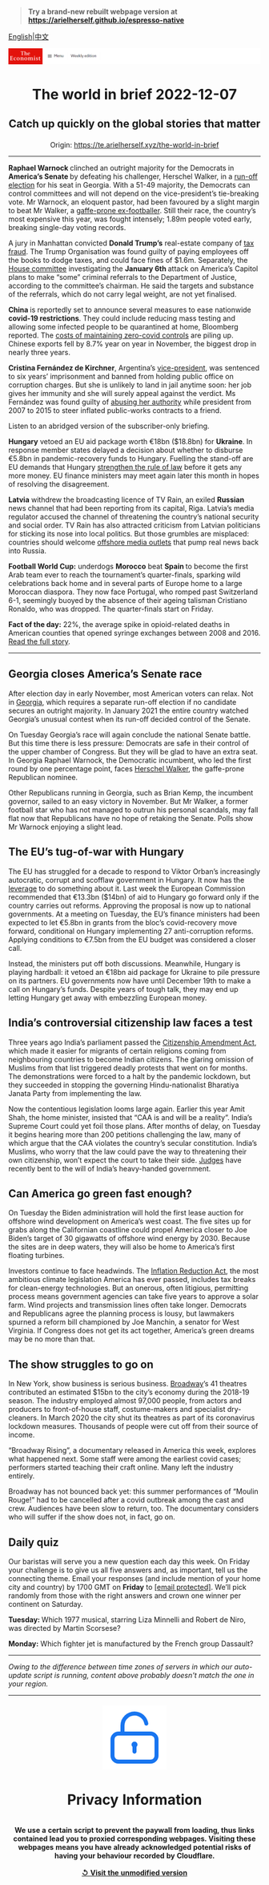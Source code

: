 > **Try a brand-new rebuilt webpage version at https://arielherself.github.io/espresso-native**

[English](https://github.com/arielherself/espresso/blob/main/README.md)|[中文](https://github-com.translate.goog/arielherself/espresso/blob/main/README.md?_x_tr_sl=en&_x_tr_tl=zh-CN&_x_tr_hl=zh-CN&_x_tr_pto=wapp)



![The Economist](menubar.png)

# <p align="center">The world in brief 2022-12-07</p>

## <p align="center">Catch up quickly on the global stories that matter</p>

<p align="center">Origin: <a href="https://te.arielherself.xyz/the-world-in-brief">https://te.arielherself.xyz/the-world-in-brief</a><hr>

<strong>Raphael Warnock </strong>clinched an outright majority for the Democrats in <strong>America’s Senate </strong>by defeating his challenger, Herschel Walker, in a [run-off election](https://te.arielherself.xyz/united-states/2022/12/06/whats-at-stake-in-georgias-run-off-election) for his seat in Georgia. With a 51-49 majority, the Democrats can control committees and will not depend on the vice-president’s tie-breaking vote. Mr Warnock, an eloquent pastor, had been favoured by a slight margin to beat Mr Walker, a [gaffe-prone ex-footballer](https://te.arielherself.xyz/the-economist-explains/2022/10/14/who-is-herschel-walker). Still their race, the country’s most expensive this year, was fought intensely; 1.89m people voted early, breaking single-day voting records. 

A jury in Manhattan convicted <strong>Donald Trump’s</strong> real-estate company of [tax fraud](https://te.arielherself.xyz/the-economist-explains/2022/10/05/how-much-legal-jeopardy-is-donald-trump-in). The Trump Organisation was found guilty of paying employees off the books to dodge taxes, and could face fines of $1.6m. Separately, the [House committee](https://te.arielherself.xyz/leaders/2022/06/08/americas-probe-into-the-capitol-riot-is-needed-before-its-too-late) investigating the <strong>January 6th </strong>attack on America’s Capitol plans to make “some” criminal referrals to the Department of Justice, according to the committee’s chairman. He said the targets and substance of the referrals, which do not carry legal weight, are not yet finalised.

<strong>China </strong>is reportedly set to announce several measures to ease nationwide <strong>covid-19 restrictions</strong>. They could include reducing mass testing and allowing some infected people to be quarantined at home, Bloomberg reported. The [costs of maintaining zero-covid controls](https://te.arielherself.xyz/leaders/2022/12/01/xi-jinpings-zero-covid-policy-has-turned-a-health-crisis-into-a-political-one) are piling up. Chinese exports fell by 8.7% year on year in November, the biggest drop in nearly three years. 

<strong>Cristina Fernández de Kirchner</strong>, Argentina’s [vice-president](https://te.arielherself.xyz/the-economist-explains/2022/09/05/who-is-cristina-fernandez-de-kirchner), was sentenced to six years’ imprisonment and banned from holding public office on corruption charges. But she is unlikely to land in jail anytime soon: her job gives her immunity and she will surely appeal against the verdict. Ms Fernández was found guilty of [abusing her authority](https://te.arielherself.xyz/the-americas/2022/08/25/argentinas-vice-president-could-face-12-years-in-prison) while president from 2007 to 2015 to steer inflated public-works contracts to a friend.

Listen to an abridged version of the subscriber-only briefing.

<strong>Hungary</strong> vetoed an EU aid package worth €18bn ($18.8bn) for <strong>Ukraine</strong>. In response member states delayed a decision about whether to disburse €5.8bn in pandemic-recovery funds to Hungary. Fuelling the stand-off are EU demands that Hungary [strengthen the rule of law](https://te.arielherself.xyz/europe/2022/11/24/the-eu-is-withholding-aid-to-press-hungary-to-reform) before it gets any more money. EU finance ministers may meet again later this month in hopes of resolving the disagreement.

<strong>Latvia</strong> withdrew the broadcasting licence of TV Rain, an exiled <strong>Russian</strong> news channel that had been reporting from its capital, Riga. Latvia’s media regulator accused the channel of threatening the country’s national security and social order. TV Rain has also attracted criticism from Latvian politicians for sticking its nose into local politics. But those grumbles are misplaced: countries should welcome [offshore media outlets](https://te.arielherself.xyz/leaders/2022/11/24/russian-offshore-journalists-need-help-not-hindrance) that pump real news back into Russia.

<strong>Football World Cup:</strong> underdogs <strong>Morocco</strong> beat <strong>Spain </strong>to become the first Arab team ever to reach the tournament’s quarter-finals, sparking wild celebrations back home and in several parts of Europe home to a large Moroccan diaspora. They now face Portugal, who romped past Switzerland 6-1, seemingly buoyed by the absence of their ageing talisman Cristiano Ronaldo, who was dropped. The quarter-finals start on Friday.

<strong>Fact of the day:</strong> 22%, the average spike in opioid-related deaths in American counties that opened syringe exchanges between 2008 and 2016. [Read the full story](https://te.arielherself.xyz/united-states/2022/12/01/americas-syringe-exchanges-might-be-killing-drug-users).

----------

## Georgia closes America’s Senate race

After election day in early November, most American voters can relax. Not in [Georgia](https://te.arielherself.xyz/united-states/2022/10/13/georgias-races-suggest-good-candidates-can-beat-partisan-reflexes), which requires a separate run-off election if no candidate secures an outright majority. In January 2021 the entire country watched Georgia’s unusual contest when its run-off decided control of the Senate.

On Tuesday Georgia’s race will again conclude the national Senate battle. But this time there is less pressure: Democrats are safe in their control of the upper chamber of Congress. But they will be glad to have an extra seat. In Georgia Raphael Warnock, the Democratic incumbent, who led the first round by one percentage point, faces [Herschel Walker](https://te.arielherself.xyz/the-economist-explains/2022/10/14/who-is-herschel-walker), the gaffe-prone Republican nominee. 

Other Republicans running in Georgia, such as Brian Kemp, the incumbent governor, sailed to an easy victory in November. But Mr Walker, a former football star who has not managed to outrun his personal scandals, may fall flat now that Republicans have no hope of retaking the Senate. Polls show Mr Warnock enjoying a slight lead.

## The EU’s tug-of-war with Hungary

The EU has struggled for a decade to respond to Viktor Orban’s increasingly autocratic, corrupt and scofflaw government in Hungary. It now has the [leverage](https://te.arielherself.xyz/europe/2022/11/24/the-eu-is-withholding-aid-to-press-hungary-to-reform) to do something about it. Last week the European Commission recommended that €13.3bn ($14bn) of aid to Hungary go forward only if the country carries out reforms. Approving the proposal is now up to national governments. At a meeting on Tuesday, the EU’s finance ministers had been expected to let €5.8bn in grants from the bloc’s covid-recovery move forward, conditional on Hungary implementing 27 anti-corruption reforms. Applying conditions to €7.5bn from the EU budget was considered a closer call.

Instead, the ministers put off both discussions. Meanwhile, Hungary is playing hardball: it vetoed an €18bn aid package for Ukraine to pile pressure on its partners. EU governments now have until December 19th to make a call on Hungary’s funds. Despite years of tough talk, they may end up letting Hungary get away with embezzling European money.

## India’s controversial citizenship law faces a test

Three years ago India’s parliament passed the [Citizenship Amendment Act](https://te.arielherself.xyz/briefing/2020/01/23/narendra-modis-sectarianism-is-eroding-indias-secular-democracy), which made it easier for migrants of certain religions coming from neighbouring countries to become Indian citizens. The glaring omission of Muslims from that list triggered deadly protests that went on for months. The demonstrations were forced to a halt by the pandemic lockdown, but they succeeded in stopping the governing Hindu-nationalist Bharatiya Janata Party from implementing the law.

Now the contentious legislation looms large again. Earlier this year Amit Shah, the home minister, insisted that “CAA is and will be a reality”. India’s Supreme Court could yet foil those plans. After months of delay, on Tuesday it begins hearing more than 200 petitions challenging the law, many of which argue that the CAA violates the country’s secular constitution. India’s Muslims, who worry that the law could pave the way to threatening their own citizenship, won’t expect the court to take their side. [Judges](https://te.arielherself.xyz/asia/2022/11/17/indias-new-chief-justice-faces-a-trial-of-strength) have recently bent to the will of India’s heavy-handed government.

## Can America go green fast enough?

On Tuesday the Biden administration will hold the first lease auction for offshore wind development on America’s west coast. The five sites up for grabs along the Californian coastline could propel America closer to Joe Biden’s target of 30 gigawatts of offshore wind energy by 2030. Because the sites are in deep waters, they will also be home to America’s first floating turbines.

Investors continue to face headwinds. The [Inflation Reduction Act](https://te.arielherself.xyz/podcasts/2022/08/12/how-big-a-deal-is-the-inflation-reduction-act), the most ambitious climate legislation America has ever passed, includes tax breaks for clean-energy technologies. But an onerous, often litigious, permitting process means government agencies can take five years to approve a solar farm. Wind projects and transmission lines often take longer. Democrats and Republicans agree the planning process is lousy, but lawmakers spurned a reform bill championed by Joe Manchin, a senator for West Virginia. If Congress does not get its act together, America’s green dreams may be no more than that.

## The show struggles to go on

In New York, show business is serious business. [Broadway](https://te.arielherself.xyz/graphic-detail/2016/06/16/breaking-down-broadway)’s 41 theatres contributed an estimated $15bn to the city’s economy during the 2018-19 season. The industry employed almost 97,000 people, from actors and producers to front-of-house staff, costume-makers and specialist dry-cleaners. In March 2020 the city shut its theatres as part of its coronavirus lockdown measures. Thousands of people were cut off from their source of income.

“Broadway Rising”, a documentary released in America this week, explores what happened next. Some staff were among the earliest covid cases; performers started teaching their craft online. Many left the industry entirely. 

Broadway has not bounced back yet: this summer performances of “Moulin Rouge!” had to be cancelled after a covid outbreak among the cast and crew. Audiences have been slow to return, too. The documentary considers who will suffer if the show does not, in fact, go on.

## Daily quiz

Our baristas will serve you a new question each day this week. On Friday your challenge is to give us all five answers and, as important, tell us the connecting theme. Email your responses (and include mention of your home city and country) by 1700 GMT on <strong>Friday</strong> to [<span class="__cf_email__" data-cfemail="702105190a350300021503031f3015131f1e1f1d1903045e131f1d">[email&#160;protected]</span>](https://mail.google.com/mail/?view=cm&amp;fs=1&amp;tf=1&amp;to=QuizEspresso@te.arielherself.xyz). We’ll pick randomly from those with the right answers and crown one winner per continent on Saturday.

<strong>Tuesday: </strong>Which 1977 musical, starring Liza Minnelli and Robert de Niro, was directed by Martin Scorsese?

<strong>Monday:</strong> Which fighter jet is manufactured by the French group Dassault?

----------

*Owing to the difference between time zones of servers in which our auto-update script is running, content above probably doesn't match the one in your region.*

|<br><div align="center"><img src="unlock.png" /><h1>Privacy Information</h1></div></br>We use a certain script to prevent the paywall from loading, thus links contained lead you to proxied corresponding webpages. Visiting these webpages means you have already acknowledged potential risks of having your behaviour recorded by Cloudflare.<br><br>[&#x21BA; Visit the unmodified version](README.raw.md)<br><br>|
|-----|
